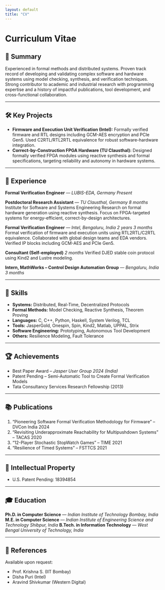 ```yaml
---
layout: default
title: "CV"
---
```

# Curriculum Vitae

## 👤 Summary

Experienced in formal methods and distributed systems. Proven track record of developing and validating complex software and hardware systems using model checking, synthesis, and verification techniques. Strong contributor to academic and industrial research with programming expertise and a history of impactful publications, tool development, and cross-functional collaboration.

---

## 🛠 Key Projects

- **Firmware and Execution Unit Verification (Intel):** Formally verified firmware and RTL designs including GCM-AES encryption and PCIe Gen5. Used C2RTL/RTL2RTL equivalence for robust software-hardware integration.
- **Correct-by-Construction FPGA Hardware (TU Clausthal):** Designed formally verified FPGA modules using reactive synthesis and formal specifications, targeting reliability and autonomy in hardware systems.

---

## 💼 Experience

**Formal Verification Engineer** — *LUBIS-EDA, Germany*
*Present*

**Postdoctoral Research Assistant** — *TU Clausthal, Germany*
*8 months*
Institute for Software and Systems Engineering
Research on formal hardware generation using reactive synthesis. Focus on FPGA-targeted systems for energy-efficient, correct-by-design architectures.

**Formal Verification Engineer** — *Intel, Bengaluru, India*
*2 years 3 months*
Formal verification of firmware and execution units using RTL2RTL/C2RTL equivalence. Collaborated with global design teams and EDA vendors. Verified IP blocks including GCM-AES and PCIe Gen5.

**Consultant (Self-employed)**
*2 months*
Verified DJED stable coin protocol using Kind2 and Lustre modeling.

**Intern, MathWorks – Control Design Automation Group** — *Bengaluru, India*
*3 months*

---

## 🧠 Skills

- **Systems:** Distributed, Real-Time, Decentralized Protocols
- **Formal Methods:** Model Checking, Reactive Synthesis, Theorem Proving
- **Languages:** C, C++, Python, Haskell, System Verilog, TCL
- **Tools:** JasperGold, Onespin, Spin, Kind2, Matlab, UPPAL, Strix
- **Software Engineering:** Prototyping, Autonomous Tool Development
- **Others:** Resilience Modeling, Fault Tolerance

---

## 🏆 Achievements

- Best Paper Award – *Jasper User Group 2024 (India)*
- Patent Pending – Semi-Automatic Tool to Create Formal Verification Models
- Tata Consultancy Services Research Fellowship (2013)

---

## 📚 Publications

1. “Pioneering Software Formal Verification Methodology for Firmware” – DVCon India 2024
2. “Revisiting Underapproximate Reachability for Multipushdown Systems” – TACAS 2020
3. “12-Player Stochastic StopWatch Games” – TIME 2021
4. “Resilience of Timed Systems” – FSTTCS 2021

---

## 📘 Intellectual Property

- U.S. Patent Pending: 18394854

---

## 🎓 Education

**Ph.D. in Computer Science** — *Indian Institute of Technology Bombay, India*
**M.E. in Computer Science** — *Indian Institute of Engineering Science and Technology Shibpur, India*
**B.Tech. in Information Technology** — *West Bengal University of Technology, India*

---

## 🧾 References

Available upon request:

- Prof. Krishna S. (IIT Bombay)
- Disha Puri (Intel)
- Aravind Shivkumar (Western Digital)
